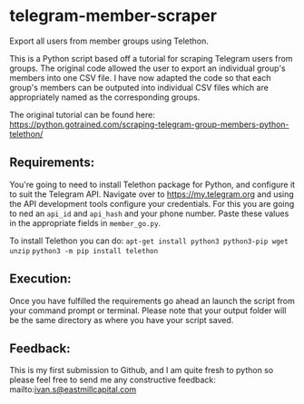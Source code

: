 # telegram-member-scraper
Export all users from member groups using Telethon. 

This is a Python script based off a tutorial for scraping Telegram users from groups. 
The original code allowed the user to export an individual group's members into one CSV file. 
I have now adapted the code so that each group's members can be outputed into individual CSV files which are
appropriately named as the corresponding groups. 

The original tutorial can be found here: https://python.gotrained.com/scraping-telegram-group-members-python-telethon/ 

## Requirements:

You're going to need to install Telethon package for Python, and configure it to suit the Telegram API. 
Navigate over to https://my.telegram.org and using the API development tools configure your credentials. 
For this you are going to ned an `api_id` and `api_hash` and your phone number. 
Paste these values in the appropriate fields in `member_go.py`.

To install Telethon you can do:
`apt-get install python3 python3-pip wget unzip`
`python3 -m pip install telethon `


## Execution:

Once you have fulfilled the requirements go ahead an launch the script from your command prompt or terminal.
Please note that your output folder will be the same directory as where you have your script saved. 

## Feedback:
This is my first submission to Github, and I am quite fresh to python so please feel free to send me any constructive feedback:
mailto:ivan.s@eastmillcapital.com 
